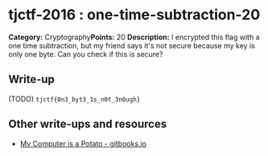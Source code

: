 # tjctf-2016 : one-time-subtraction-20

**Category:** Cryptography**Points:** 20
**Description:** I encrypted this flag with a one time subtraction, but my friend says it's not secure because my key is only one byte. Can you check if this is secure?

## Write-up

(TODO)
`tjctf{0n3_byt3_1s_n0t_3n0ugh}`

## Other write-ups and resources

* [My Computer is a Potato - gitbooks.io](https://bobacadodl.gitbooks.io/tjctf-2016-writeups/content/one_time_subtraction_20_pts.html)
